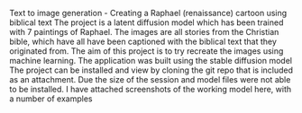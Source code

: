 Text to image generation - Creating a Raphael (renaissance) cartoon using biblical text
The project is a latent diffusion model which has been trained with 7 paintings of Raphael. The images are all stories from the Christian bible, which have all have been captioned with the biblical text that they originated from. The aim of this project is to try recreate the images using machine learning. 
The application was built using the stable diffusion model   
The project can be installed and view by cloning the git repo that is included as an attachment. Due the size of the session and model files were not able to be installed. 
I have attached screenshots of the working model here, with a number of examples 



